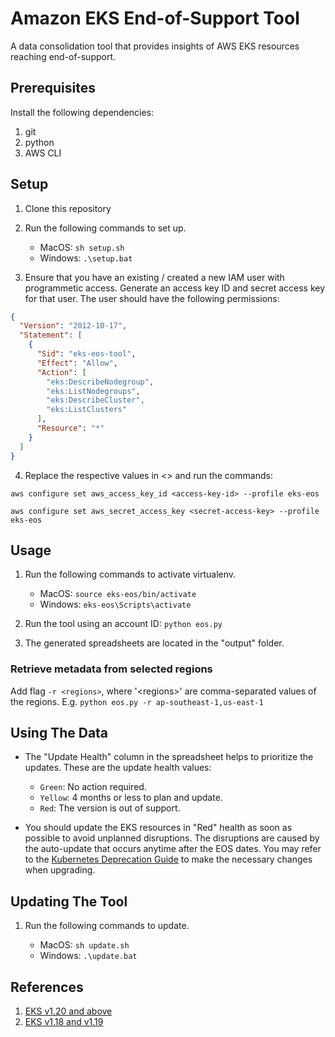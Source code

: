 # Amazon EKS End-of-Support Tool

A data consolidation tool that provides insights of AWS EKS resources reaching end-of-support.

## Prerequisites

Install the following dependencies:

1. git
2. python
3. AWS CLI

## Setup

1. Clone this repository

2. Run the following commands to set up.

   - MacOS: `sh setup.sh`
   - Windows: `.\setup.bat`

3. Ensure that you have an existing / created a new IAM user with programmetic access. Generate an access key ID and secret access key for that user. The user should have the following permissions:

```json
{
  "Version": "2012-10-17",
  "Statement": [
    {
      "Sid": "eks-eos-tool",
      "Effect": "Allow",
      "Action": [
        "eks:DescribeNodegroup",
        "eks:ListNodegroups",
        "eks:DescribeCluster",
        "eks:ListClusters"
      ],
      "Resource": "*"
    }
  ]
}
```

4. Replace the respective values in \<\> and run the commands:

```
aws configure set aws_access_key_id <access-key-id> --profile eks-eos

aws configure set aws_secret_access_key <secret-access-key> --profile eks-eos
```

## Usage

1. Run the following commands to activate virtualenv.

   - MacOS: `source eks-eos/bin/activate`
   - Windows: `eks-eos\Scripts\activate`

2. Run the tool using an account ID: `python eos.py`

3. The generated spreadsheets are located in the "output" folder.

### Retrieve metadata from selected regions

Add flag `-r <regions>`, where '\<regions\>' are comma-separated values of the regions. E.g. `python eos.py -r ap-southeast-1,us-east-1`

## Using The Data

- The "Update Health" column in the spreadsheet helps to prioritize the updates. These are the update health values:

  - `Green`: No action required.
  - `Yellow`: 4 months or less to plan and update.
  - `Red`: The version is out of support.

- You should update the EKS resources in "Red" health as soon as possible to avoid unplanned disruptions. The disruptions are caused by the auto-update that occurs anytime after the EOS dates. You may refer to the [Kubernetes Deprecation Guide](https://kubernetes.io/docs/reference/using-api/deprecation-guide/) to make the necessary changes when upgrading.

## Updating The Tool

1. Run the following commands to update.

   - MacOS: `sh update.sh`
   - Windows: `.\update.bat`

## References

1. [EKS v1.20 and above](https://docs.aws.amazon.com/eks/latest/userguide/kubernetes-versions.html#kubernetes-release-calendar)
2. [EKS v1.18 and v1.19](https://endoflife.date/amazon-eks)
